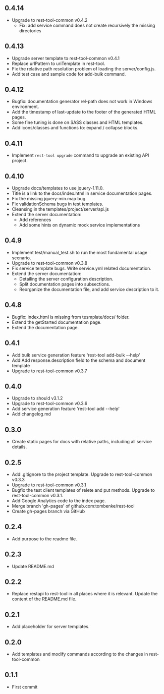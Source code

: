 ## 0.4.14

- Upgrade to rest-tool-common v0.4.2
    - Fix: add service command does not create recursively the missing directories

## 0.4.13

- Upgrade server template to rest-tool-common v0.4.1
- Replace urlPattern to uriTemplate in rest-tool.
- Fix the relative path resolution problem of loading the server/config.js.
- Add test case and sample code for add-bulk command.

## 0.4.12

- Bugfix: documentation generator rel-path does not work in Windows environment.
- Add the timestamp of last-update to the footer of the generated HTML pages.
- Some fine tuning is done on SASS classes and HTML templates.
- Add icons/classes and functions to: expand / collapse blocks.

## 0.4.11
- Implement `rest-tool upgrade` command to upgrade an existing API project.

## 0.4.10
- Upgrade docs/templates to use jquery-1.11.0.
- Title is a link to the docs/index.html in service documentation pages.
- Fix the missing jquery-min.map bug.
- Fix validationSchema bugs in test templates.
- Cleansing in the templates/project/server/api.js
- Extend the server documentation:
    - Add references
    - Add some hints on dynamic mock service implementations

## 0.4.9
- Implement test/manual_test.sh to run the most fundamental usage scenario.
- Upgrade to rest-tool-common v0.3.8
- Fix service template bugs. Write service.yml related documentation.
- Extend the server documentation:
    - Detailing the server configuration description.
    - Split documentation pages into subsections.
    - Reorganize the documentation file, and add service description to it.

## 0.4.8
- Bugfix: index.html is missing from tesmplate/docs/ folder.
- Extend the getStarted documentation page.
- Extend the documentation page.

## 0.4.1
- Add bulk service generation feature 'rest-tool add-bulk --help'
- Add Add response.description field to the schema and document template
- Upgrade to rest-tool-common v0.3.7

## 0.4.0
- Upgrade to should v3.1.2
- Upgrade to rest-tool-common v0.3.6
- Add service generation feature 'rest-tool add --help'
- Add changelog.md

## 0.3.0
- Create static pages for docs with relative paths, including all service details.

## 0.2.5
- Add .gitignore to the project template. Upgrade to rest-tool-common v0.3.3
- Upgrade to rest-tool-common v0.3.1
- Bugfix the test client templates of relete and put methods. Upgrade to rest-tool-common v0.3.1.
- Add Google Analytics code to the index page.
- Merge branch 'gh-pages' of github.com:tombenke/rest-tool
- Create gh-pages branch via GitHub

## 0.2.4
- Add purpose to the readme file.

## 0.2.3
- Update README.md

## 0.2.2
- Replace restapi to rest-tool in all places where it is relevant. Update the content of the README.md file.

## 0.2.1
- Add placeholder for server templates.

## 0.2.0
- Add templates and modify commands according to the changes in rest-tool-common

## 0.1.1
- First commit
